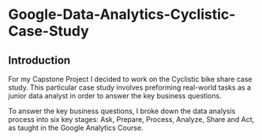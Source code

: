 # Google-Data-Analytics-Cyclistic-Case-Study
## Introduction ##
For my Capstone Project I decided to work on the Cyclistic bike share case study. This particular case study involves preforming real-world tasks as a junior data analyst in order to answer the key business questions.

To answer the key business questions, I broke down the data analysis process into six key stages: Ask, Prepare, Process, Analyze, Share and Act, as taught in the Google Analytics Course.
